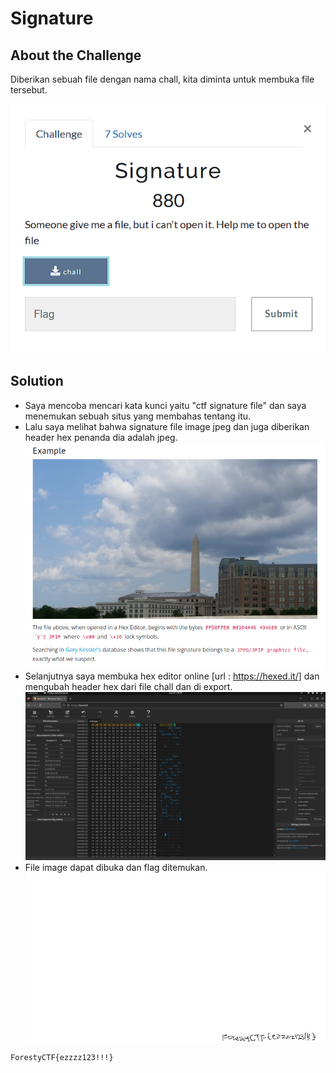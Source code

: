 # Signature

## About the Challenge
Diberikan sebuah file dengan nama chall, kita diminta untuk membuka file tersebut.

![preview](images/problem.png)

## Solution
- Saya mencoba mencari kata kunci yaitu "ctf signature file" dan saya menemukan sebuah situs yang membahas tentang itu.
- Lalu saya melihat bahwa signature file image jpeg dan juga diberikan header hex penanda dia adalah jpeg.
![preview](images/ctfSignature.png) 
- Selanjutnya saya membuka hex editor online [url : https://hexed.it/] dan mengubah header hex dari file chall dan di export.
![preview](images/editHex.png) 
- File image dapat dibuka dan flag ditemukan.
![preview](images/result.jpeg) 


```
ForestyCTF{ezzzz123!!!}
```

